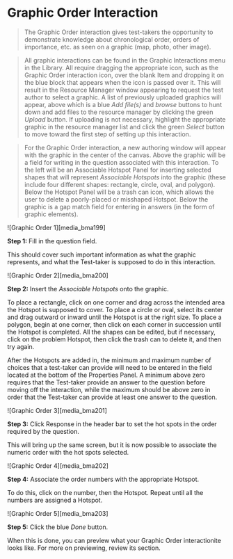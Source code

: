 # Graphic Order Interaction

>The Graphic Order interaction gives test-takers the opportunity to demonstrate knowledge about chronological order, orders of importance, etc. as seen on a graphic (map, photo, other image).

>All graphic interactions can be found in the Graphic Interactions menu in the Library. All require dragging the appropriate icon, such as the Graphic Order interaction icon, over the blank Item and dropping it on the blue block that appears when the icon is passed over it. This will result in the Resource Manager window appearing to request the test author to select a graphic. A list of previously uploaded graphics will appear, above which is a blue *Add file(s)* and *browse* buttons to hunt down and add files to the resource manager by clicking the green *Upload* button. If uploading is not necessary, highlight the appropriate graphic in the resource manager list and click the green *Select* button to move toward the first step of setting up this interaction.

>For the Graphic Order interaction, a new authoring window will appear with the graphic in the center of the canvas. Above the graphic will be a field for writing in the question associated with this interaction. To the left will be an Associable Hotspot Panel for inserting selected shapes that will represent *Associable Hotspots* into the graphic (these include four different shapes: rectangle, circle, oval, and polygon). Below the Hotspot Panel will be a trash can icon, which allows the user to delete a poorly-placed or misshaped Hotspot. Below the graphic is a gap match field for entering in answers (in the form of graphic elements).

![Graphic Order 1][media_bma199]

**Step 1:** Fill in the question field. 

This should cover such important information as what the graphic represents, and what the Test-taker is supposed to do in this interaction.

![Graphic Order 2][media_bma200]

**Step 2:** Insert the *Associable Hotspots* onto the graphic.

To place a rectangle, click on one corner and drag across the intended area the Hotspot is supposed to cover. To place a circle or oval, select its center and drag outward or inward until the Hotspot is at the right size. To place a polygon, begin at one corner, then click on each corner in succession until the Hotspot is completed. All the shapes can be edited, but if necessary, click on the problem Hotspot, then click the trash can to delete it, and then try again. 

After the Hotspots are added in, the minimum and maximum number of choices that a test-taker can provide will need to be entered in the field located at the bottom of the Properties Panel. A minimum above zero requires that the Test-taker provide an answer to the question before moving off the interaction, while the maximum should be above zero in order that the Test-taker can provide at least one answer to the question.

![Graphic Order 3][media_bma201]

**Step 3:** Click Response in the header bar to set the hot spots in the order required by the question.

This will bring up the same screen, but it is now possible to associate the numeric order with the hot spots selected.

![Graphic Order 4][media_bma202]

**Step 4:** Associate the order numbers with the appropriate Hotspot.

To do this, click on the number, then the Hotspot. Repeat until all the numbers are assigned a Hotspot.

![Graphic Order 5][media_bma203]

**Step 5:** Click the blue *Done* button.

When this is done, you can preview what your Graphic Order interactionite looks like. For more on previewing, review its section.
